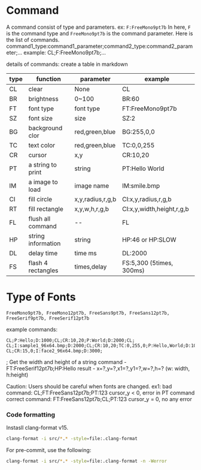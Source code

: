 # Command 
 A command consist of type and parameters. ex: `F:FreeMono9pt7b` In here, `F` is the command type and `FreeMono9pt7b` is the command parameter.
 Here is the list of commands. command1_type:command1_parameter;command2_type:command2_parameter;...
 example: CL;F:FreeMono9pt7b;...

 details of commands:
 create a table in markdown

|type    |       function      |  parameter          |       example
|--------|---------------------|---------------------|-----------------------
| CL     |   clear             |  None               |   CL
| BR     |   brightness        |  0~100              |   BR:60
| FT     |   font type         |  font type          |   FT:FreeMono9pt7b
| SZ     |   font size         |  size               |   SZ:2
| BG     |   background clor   |  red,green,blue     |   BG:255,0,0
| TC     |   text color        |  red,green,blue     |   TC:0,0,255
| CR     |   cursor            |  x,y                |   CR:10,20
| PT     |   a string to print |  string             |   PT:Hello World
| IM     |   a image to load   |  image name         |   IM:smile.bmp
| CI     |   fill circle       |  x,y,radius,r,g,b   |   CI:x,y,radius,r,g,b
| RT     |   fill rectangle    |  x,y,w,h,r,g,b      |   CI:x,y,width,height,r,g,b
| FL     |   flush all command |  --                 |   FL
| HP     |  string information |  string             |   HP:46 or HP:SLOW
| DL     |   delay time        |  time ms            |   DL:2000
| FS     |  flash 4 rectangles |  times,delay        |   FS:5,300 (5times, 300ms)

Type of Fonts
============= 
    FreeMono9pt7b, FreeMono12pt7b, FreeSans9pt7b, FreeSans12pt7b, FreeSerif9pt7b, FreeSerif12pt7b

example commands:
```
CL;P:Hello;D:1000;CL;CR:10,20;P:World;D:2000;CL;
CL;I:sample1_96x64.bmp;D:2000;CL;CR:10,20;TC:0,255,0;P:Hello,World;D:1000;CL;
CL;CR:15,0;I:face2_96x64.bmp;D:3000;
```
; Get the width and height of a string
command - FT:FreeSerif12pt7b;HP:Hello
result - x=?,y=?,x1=?,y1=?,w=?,h=? (w: width, h:height)

Caution:
Users should be careful when fonts are changed.
ex1:    bad command:        CL;FT:FreeSans12pt7b;PT:123     cursor_y < 0, error in PT command
        correct command:    FT:FreeSans12pt7b;CL;PT:123     cursor_y = 0, no any error


### Code formatting

Instasll clang-format v15.
```sh
clang-format -i src/*.* -style=file:.clang-format
```

For pre-commit, use the following:

```sh
clang-format -i src/*.* -style=file:.clang-format -n -Werror
```
